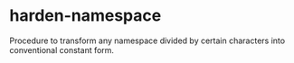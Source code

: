 harden-namespace
================

Procedure to transform any namespace divided by certain characters into conventional constant form.
